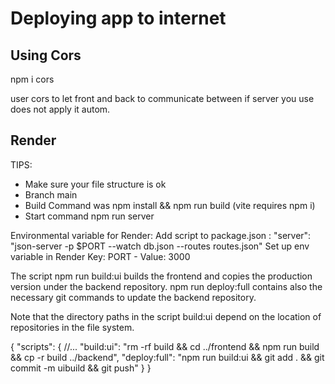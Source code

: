 # Deploying app to internet

## Using Cors

npm i cors

user cors to let front and back to communicate between if server you use does not apply it autom.

## Render

TIPS:

- Make sure your file structure is ok
- Branch main
- Build Command was npm install && npm run build (vite requires npm i)
- Start command npm run server

Environmental variable for Render:
Add script to package.json : "server": "json-server -p $PORT --watch db.json --routes routes.json"
Set up env variable in Render Key: PORT - Value: 3000

The script npm run build:ui builds the frontend and copies the production version under the backend repository. npm run deploy:full contains also the necessary git commands to update the backend repository.

Note that the directory paths in the script build:ui depend on the location of repositories in the file system.

{
"scripts": {
//...
"build:ui": "rm -rf build && cd ../frontend && npm run build && cp -r build ../backend",
"deploy:full": "npm run build:ui && git add . && git commit -m uibuild && git push"
}
}

